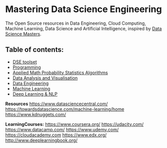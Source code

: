 
# Mastering Data Science Engineering

The Open Source resources in Data Engineering, Cloud Computing, Machine Learning, Data Science and Artificial Intelligence, inspired by [Data Science Masters](http://datasciencemasters.org/).


## Table of contents:

* [DSE toolset](toolset)
* [Programming](programming)
* [Applied Math Probability Statistics Algorithms](MathProbStatAlgo)
* [Data Analysis and Visualisation](DataAnalysis)
* [Data Engineering](DataEngineering)
* [Machine Learning](MachineLearning)
* [Deep Learning & NLP](DeepLearningNLP)


**Resources**
https://www.datasciencecentral.com/
https://towardsdatascience.com/machine-learning/home
https://www.kdnuggets.com/



**LearningCourses:**
https://www.coursera.org/
https://udacity.com/
https://www.datacamp.com/
https://www.udemy.com/
https://cloudacademy.com
https://www.edx.org/
http://www.deeplearningbook.org/

